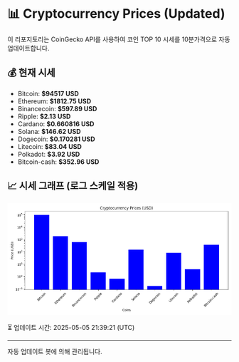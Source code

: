 
# 📊 Cryptocurrency Prices (Updated)

이 리포지토리는 CoinGecko API를 사용하여 코인 TOP 10 시세를 10분가격으로 자동 업데이트합니다.

## 💰 현재 시세
- Bitcoin: **$94517 USD**
- Ethereum: **$1812.75 USD**
- Binancecoin: **$597.89 USD**
- Ripple: **$2.13 USD**
- Cardano: **$0.660816 USD**
- Solana: **$146.62 USD**
- Dogecoin: **$0.170281 USD**
- Litecoin: **$83.04 USD**
- Polkadot: **$3.92 USD**
- Bitcoin-cash: **$352.96 USD**

## 📈 시세 그래프 (로그 스케일 적용)
![Crypto Prices](crypto_prices.png)

⏳ 업데이트 시간: 2025-05-05 21:39:21 (UTC)

---
자동 업데이트 봇에 의해 관리됩니다.
